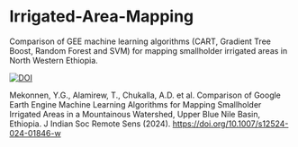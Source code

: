 # Irrigated-Area-Mapping
Comparison of GEE machine learning algorithms (CART, Gradient Tree Boost, Random Forest and SVM) for mapping smallholder irrigated areas in North Western Ethiopia. 

[![DOI](https://zenodo.org/badge/539505449.svg)](https://zenodo.org/badge/latestdoi/539505449)

Mekonnen, Y.G., Alamirew, T., Chukalla, A.D. et al. Comparison of Google Earth Engine Machine Learning Algorithms for Mapping Smallholder Irrigated Areas in a Mountainous Watershed, Upper Blue Nile Basin, Ethiopia. J Indian Soc Remote Sens (2024). https://doi.org/10.1007/s12524-024-01846-w
